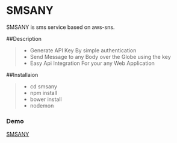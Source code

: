 # SMSANY
SMSANY is sms service based on aws-sns. 

##Description
> - Generate API Key By simple authentication
> - Send Message to any Body over the Globe using the key
> - Easy Api Integration For your any Web Application
 
##Installaion
> - cd smsany
> -  npm install 
> -  bower install
> -  nodemon


### Demo
[SMSANY](http://smsany.herokuapp.com "visit SMSANY")
